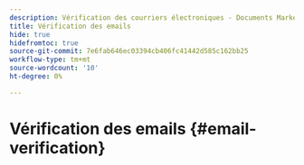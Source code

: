 ```yaml
---
description: Vérification des courriers électroniques - Documents Marketo - Documentation du produit
title: Vérification des emails
hide: true
hidefromtoc: true
source-git-commit: 7e6fab646ec03394cb406fc41442d585c162bb25
workflow-type: tm+mt
source-wordcount: '10'
ht-degree: 0%

---
```


# Vérification des emails {#email-verification}
